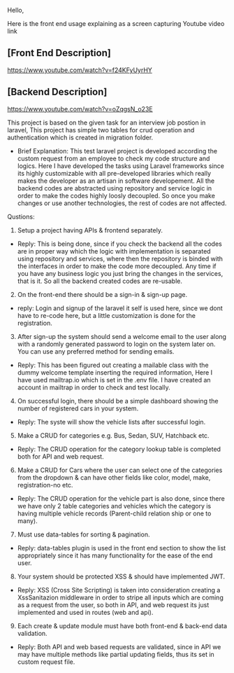 Hello,

Here is the front end usage explaining as a screen capturing Youtube video link
>>
[Front End Description]
-----------------------
https://www.youtube.com/watch?v=f24KFyUyrHY

[Backend Description]
-------------------------
https://www.youtube.com/watch?v=oZqgsN_o23E

>>
This project is based on the given task for an interview job postion in laravel,
This project has simple two tables for crud operation and authentication which is created in migration folder.
-  Brief Explanation:
This test laravel project is developed according the custom request from an  employee to check my code structure and logics.
Here I have developed the tasks using Laravel frameworks since its highly customizable with all pre-developed libraries which really makes the developer as an artisan in software developement. All the backend codes are abstracted using repository and service logic in order to make the codes highly loosly decoupled. So once you make changes or use another technologies, the rest of codes are not affected.

Qustions:
1. Setup a project having APIs & frontend separately.
- Reply: This is being done, since if you check the backend all the codes are in proper way which the logic with implementation is separated using repository and services, where then the repository is binded with the interfaces in order to make the code more decoupled. Any time if you have any business logic you just bring the changes in the services, that is it. So all the backend created codes are re-usable.

2. On the front-end there should be a sign-in & sign-up page.
- reply: Login and signup of the laravel it self is used here, since we dont have to re-code here, but a little customization is done for the registration. 


3. After sign-up the system should send a welcome email to the user along with a randomly generated password to login on the system later on. You can use any preferred method for sending emails.
- Reply: This has been figured out creating a mailable class with the dummy welcome template inserting the required information, Here I have used mailtrap.io which is set in the .env file. I have created an account in mailtrap in order to check and test locally.

4. On successful login, there should be a simple dashboard showing the number of registered cars in your system.
- Reply: The syste will show the vehicle lists after successful login.

5. Make a CRUD for categories e.g. Bus, Sedan, SUV, Hatchback etc.
- Reply: The CRUD operation for the category lookup table is completed both for API and web request.

6. Make a CRUD for Cars where the user can select one of the categories from the dropdown & can have other fields like color, model, make, registration-no etc.
- Reply: The CRUD operation for the vehicle part is also done, since there we have only 2 table  categories and vehicles which the category is having multiple vehicle records (Parent-child relation ship or one to many).

7. Must use data-tables for sorting & pagination.
- Reply: data-tables plugin is used in the front end section to show the list appropriately since it has many functionality for the ease of the end user.

8. Your system should be protected XSS & should have implemented JWT.
- Reply: XSS (Cross Site Scripting) is taken into consideration creating a XssSanitazion middleware in order to stripe all inputs which are coming as a request from the user, so both in API, and web request its just implemented and used in routes (web and api).


9. Each create & update module must have both front-end & back-end data validation.
- Reply:  Both  API and web based requests are validated, since in API we may have multiple methods like partial updating fields, thus its set in custom request file.
